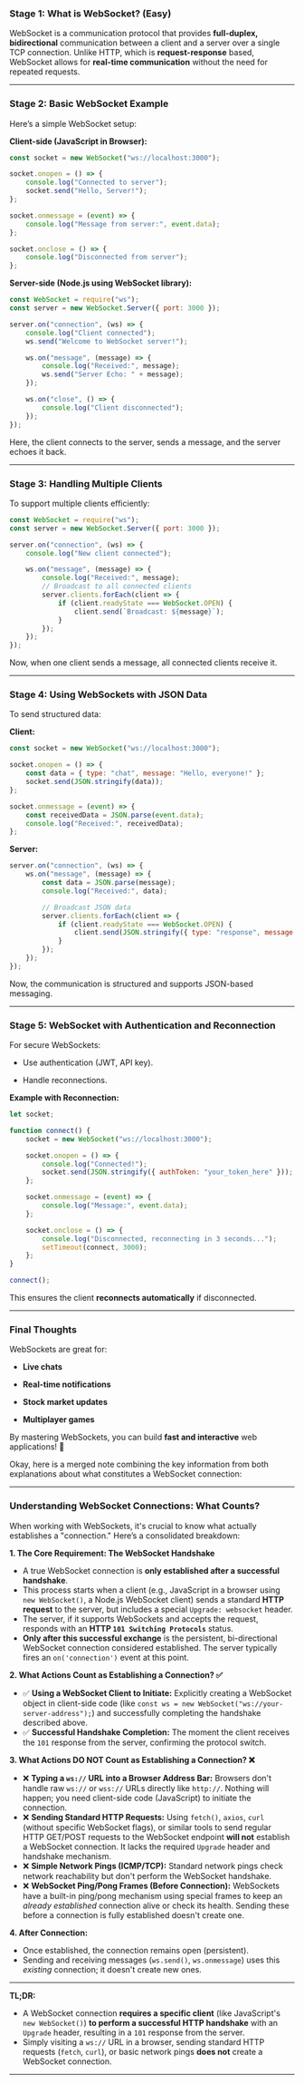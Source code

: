 ### **Stage 1: What is WebSocket? (Easy)**

WebSocket is a communication protocol that provides **full-duplex, bidirectional** communication between a client and a server over a single TCP connection. Unlike HTTP, which is **request-response** based, WebSocket allows for **real-time communication** without the need for repeated requests.

---

### **Stage 2: Basic WebSocket Example**

Here’s a simple WebSocket setup:

**Client-side (JavaScript in Browser):**

```javascript
const socket = new WebSocket("ws://localhost:3000");

socket.onopen = () => {
    console.log("Connected to server");
    socket.send("Hello, Server!");
};

socket.onmessage = (event) => {
    console.log("Message from server:", event.data);
};

socket.onclose = () => {
    console.log("Disconnected from server");
};
```

**Server-side (Node.js using WebSocket library):**

```javascript
const WebSocket = require("ws");
const server = new WebSocket.Server({ port: 3000 });

server.on("connection", (ws) => {
    console.log("Client connected");
    ws.send("Welcome to WebSocket server!");

    ws.on("message", (message) => {
        console.log("Received:", message);
        ws.send("Server Echo: " + message);
    });

    ws.on("close", () => {
        console.log("Client disconnected");
    });
});
```

Here, the client connects to the server, sends a message, and the server echoes it back.

---

### **Stage 3: Handling Multiple Clients**

To support multiple clients efficiently:

```javascript
const WebSocket = require("ws");
const server = new WebSocket.Server({ port: 3000 });

server.on("connection", (ws) => {
    console.log("New client connected");

    ws.on("message", (message) => {
        console.log("Received:", message);
        // Broadcast to all connected clients
        server.clients.forEach(client => {
            if (client.readyState === WebSocket.OPEN) {
                client.send(`Broadcast: ${message}`);
            }
        });
    });
});
```

Now, when one client sends a message, all connected clients receive it.

---

### **Stage 4: Using WebSockets with JSON Data**

To send structured data:

**Client:**

```javascript
const socket = new WebSocket("ws://localhost:3000");

socket.onopen = () => {
    const data = { type: "chat", message: "Hello, everyone!" };
    socket.send(JSON.stringify(data));
};

socket.onmessage = (event) => {
    const receivedData = JSON.parse(event.data);
    console.log("Received:", receivedData);
};
```

**Server:**

```javascript
server.on("connection", (ws) => {
    ws.on("message", (message) => {
        const data = JSON.parse(message);
        console.log("Received:", data);

        // Broadcast JSON data
        server.clients.forEach(client => {
            if (client.readyState === WebSocket.OPEN) {
                client.send(JSON.stringify({ type: "response", message: "Got your message!" }));
            }
        });
    });
});
```

Now, the communication is structured and supports JSON-based messaging.

---

### **Stage 5: WebSocket with Authentication and Reconnection**

For secure WebSockets:

- Use authentication (JWT, API key).
    
- Handle reconnections.
    

**Example with Reconnection:**

```javascript
let socket;

function connect() {
    socket = new WebSocket("ws://localhost:3000");

    socket.onopen = () => {
        console.log("Connected!");
        socket.send(JSON.stringify({ authToken: "your_token_here" }));
    };

    socket.onmessage = (event) => {
        console.log("Message:", event.data);
    };

    socket.onclose = () => {
        console.log("Disconnected, reconnecting in 3 seconds...");
        setTimeout(connect, 3000);
    };
}

connect();
```

This ensures the client **reconnects automatically** if disconnected.

---

### **Final Thoughts**

WebSockets are great for:

- **Live chats**
    
- **Real-time notifications**
    
- **Stock market updates**
    
- **Multiplayer games**
    

By mastering WebSockets, you can build **fast and interactive** web applications! 🚀

Okay, here is a merged note combining the key information from both explanations about what constitutes a WebSocket connection:

---

### Understanding WebSocket Connections: What Counts?

When working with WebSockets, it's crucial to know what actually establishes a "connection." Here’s a consolidated breakdown:

**1. The Core Requirement: The WebSocket Handshake**

*   A true WebSocket connection is **only established after a successful handshake**.
*   This process starts when a client (e.g., JavaScript in a browser using `new WebSocket()`, a Node.js WebSocket client) sends a standard **HTTP request** to the server, but includes a special `Upgrade: websocket` header.
*   The server, if it supports WebSockets and accepts the request, responds with an **HTTP `101 Switching Protocols`** status.
*   **Only after this successful exchange** is the persistent, bi-directional WebSocket connection considered established. The server typically fires an `on('connection')` event at this point.

**2. What Actions Count as Establishing a Connection? ✅**

*   ✅ **Using a WebSocket Client to Initiate:** Explicitly creating a WebSocket object in client-side code (like `const ws = new WebSocket("ws://your-server-address");`) and successfully completing the handshake described above.
*   ✅ **Successful Handshake Completion:** The moment the client receives the `101` response from the server, confirming the protocol switch.

**3. What Actions DO NOT Count as Establishing a Connection? ❌**

*   ❌ **Typing a `ws://` URL into a Browser Address Bar:** Browsers don't handle raw `ws://` or `wss://` URLs directly like `http://`. Nothing will happen; you need client-side code (JavaScript) to initiate the connection.
*   ❌ **Sending Standard HTTP Requests:** Using `fetch()`, `axios`, `curl` (without specific WebSocket flags), or similar tools to send regular HTTP GET/POST requests to the WebSocket endpoint **will not** establish a WebSocket connection. It lacks the required `Upgrade` header and handshake mechanism.
*   ❌ **Simple Network Pings (ICMP/TCP):** Standard network pings check network reachability but don't perform the WebSocket handshake.
*   ❌ **WebSocket Ping/Pong Frames (Before Connection):** WebSockets have a built-in ping/pong mechanism using special frames to keep an *already established* connection alive or check its health. Sending these before a connection is fully established doesn't create one.

**4. After Connection:**

*   Once established, the connection remains open (persistent).
*   Sending and receiving messages (`ws.send()`, `ws.onmessage`) uses this *existing* connection; it doesn't create new ones.

---

**TL;DR:**

*   A WebSocket connection **requires a specific client** (like JavaScript's `new WebSocket()`) **to perform a successful HTTP handshake** with an `Upgrade` header, resulting in a `101` response from the server.
*   Simply visiting a `ws://` URL in a browser, sending standard HTTP requests (`fetch`, `curl`), or basic network pings **does not** create a WebSocket connection.

---